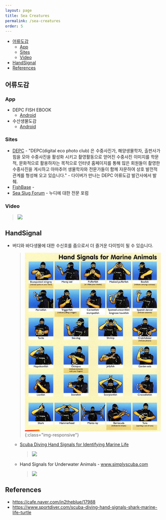 ```yaml
---
layout: page
title: Sea Creatures
permalink: /sea-creatures
order: 5
---
```


<!-- TOC -->

- [어류도감](#어류도감)
    - [App](#app)
    - [Sites](#sites)
    - [Video](#video)
- [HandSignal](#handsignal)
- [References](#references)

<!-- /TOC -->

## 어류도감
### App
* DEPC FISH EBOOK 
    * [Android](https://play.google.com/store/apps/details?id=depc.com.android&hl=ko)
* 수산생물도감
    * [Android](https://play.google.com/store/apps/details?id=kr.re.nfrdi.marinecreatures&hl=ko)

### Sites
* [DEPC](http://depc.nayana.kr/) - "DEPC(digital eco photo club) 은 수중사진가, 해양생물학자, 출판사가 힘을 모아 수중사진을 활성화 시키고 촬영활동으로 얻어진 수중사진 이미지를 학문적, 문화적으로 활용하자는 목적으로 인터넷 홈페이지를 통해 많은 회원들이 촬영한 수중사진을 게시하고 아마추어 생물학자와 전문가들이 함께 자문하여 상호 발전적 관계를 형성해 오고 있습니다." - 다이버가 만나는 DEPC 어류도감 발간사에서 발췌.
* [FishBase](http://www.fishbase.org) - 
* [Sea Slug Forum](http://www.seaslugforum.net) - 누디에 대한 전문 포럼

### Video
> [![](https://img.youtube.com/vi/9-hOU2khW28/0.jpg)](https://www.youtube.com/watch?v=9-hOU2khW28)

## HandSignal
* 버디와 바다생물에 대한 수신호를 줌으로서 더 즐거운 다이빙이 될 수 있습니다.
    > ![hand_signals_for_marine_animals](/assets/img/hand_signals_for_marine_animals.png){:class="img-responsive"}
    * [Scuba Diving Hand Signals for Identifying Marine Life](https://www.sportdiver.com/scuba-diving-hand-signals-shark-marine-life-turtle)
        > [![](http://img.youtube.com/vi/_UrGqpr8bOY/0.jpg)](http://www.youtube.com/watch?v=_UrGqpr8bOY)
    * Hand Signals for Underwater Animals - www.simplyscuba.com
        > [![](https://img.youtube.com/vi/Ztzp2Tphz7U/0.jpg)](https://www.youtube.com/watch?v=Ztzp2Tphz7U)

## References
* https://cafe.naver.com/in2theblue/17988
* https://www.sportdiver.com/scuba-diving-hand-signals-shark-marine-life-turtle

